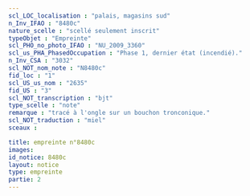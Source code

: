 ```yaml
---
scl_LOC_localisation : "palais, magasins sud"
n_Inv_IFAO : "8480c"
nature_scelle : "scellé seulement inscrit"
typeObjet : "Empreinte"
scl_PHO_no_photo_IFAO : "NU_2009_3360"
scl_us_PHA_PhasedOccupation : "Phase 1, dernier état (incendié)."
n_Inv_CSA : "3032"
scl_NOT_nom_note : "N8480c"
fid_loc : "1"
scl_US_us_nom : "2635"
fid_US : "3"
scl_NOT_transcription : "bjt"
type_scelle : "note"
remarque : "tracé à l'ongle sur un bouchon tronconique."
scl_NOT_traduction : "miel"
sceaux :

title: empreinte n°8480c
images: 
id_notice: 8480c
layout: notice
type: empreinte
partie: 2
---
```

